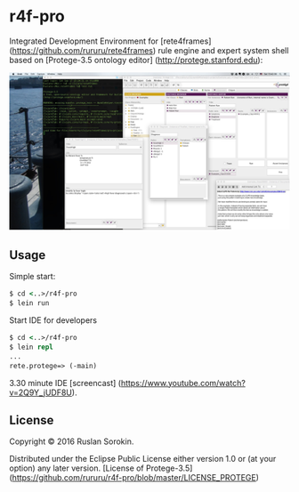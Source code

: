 # r4f-pro

Integrated Development Environment for [rete4frames] (https://github.com/rururu/rete4frames) rule engine and expert system shell based on [Protege-3.5 ontology editor] (http://protege.stanford.edu):

![screenshot](screenshot.jpg)


## Usage

Simple start:
```clj
$ cd <..>/r4f-pro
$ lein run
```
Start IDE for developers
```clj
$ cd <..>/r4f-pro
$ lein repl
...
rete.protege=> (-main)
```

3.30 minute IDE [screencast] (https://www.youtube.com/watch?v=2Q9Y_jUDF8U).


## License

Copyright © 2016 Ruslan Sorokin.

Distributed under the Eclipse Public License either version 1.0 or (at
your option) any later version.
[License of Protege-3.5] (https://github.com/rururu/r4f-pro/blob/master/LICENSE_PROTEGE)
